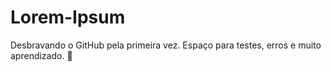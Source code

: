 # Lorem-Ipsum
Desbravando o GitHub pela primeira vez. Espaço para testes, erros e muito aprendizado. 🌱
